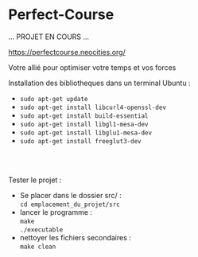 # Perfect-Course

... PROJET EN COURS ...

https://perfectcourse.neocities.org/

<p>Votre allié pour optimiser votre temps et vos forces</p>

<p>Installation des bibliotheques dans un terminal Ubuntu :</p>
<ul>
<li> <code>sudo apt-get update</code><br> </li>
<li> <code>sudo apt-get install libcurl4-openssl-dev</code><br> </li>
<li> <code>sudo apt-get install build-essential</code><br> </li>
<li> <code>sudo apt-get install libgl1-mesa-dev</code><br> </li>
<li> <code>sudo apt-get install libglu1-mesa-dev</code><br> </li>
<li> <code>sudo apt-get install freeglut3-dev</code><br> </li>
</ul>
<br><br>

<p>Tester le projet : </p>
<ul>
  <li>
    Se placer dans le dossier src/ :<br>
    <code>cd emplacement_du_projet/src</code>
  </li>
  <li>
  lancer le programme :<br>
    <code>make</code><br>
    <code>./executable</code>
  </li>
  <li>
    nettoyer les fichiers secondaires :<br>
    <code>make clean</code>
  </li>
</ul>
